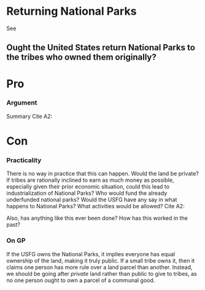 # Returning National Parks
See


## Ought the United States return National Parks to the tribes who owned them originally?


# Pro

### Argument
Summary
	Cite
		A2:

# Con

### Practicality
There is no way in practice that this can happen. Would the land be private? If tribes are rationally inclined to earn as much money as possible, especially given their prior economic situation, could this lead to industrialization of National Parks? Who would fund the already underfunded national parks? Would the USFG have any say in what happens to National Parks? What activities would be allowed?
	Cite
		A2:

Also, has anything like this ever been done? How has this worked in the past?

### On GP
If the USFG owns the National Parks, it implies everyone has equal ownership of the land, making it truly public. If a small tribe owns it, then it claims one person has more rule over a land parcel than another. Instead, we should be going after *private* land rather than public to give to tribes, as no one person ought to own a parcel of a communal good.